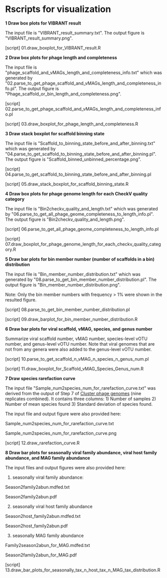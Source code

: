 # Rscripts for visualization

**1 Draw box plots for VIBRANT result**

The input file is "VIBRANT_result_summary.txt". The output figure is "VIBRANT_result_summary.png".

[script] 01.draw_boxplot_for_VIBRANT_result.R

**2 Draw box plots for phage length and completeness**

The input file is "phage_scaffold_and_vMAGs_length_and_completeness_info.txt" which was generated by "02.parse_to_get_phage_scaffold_and_vMAGs_length_and_completeness_info.pl". The output figure is "Phage_scaffold_or_bin_length_and_completeness.png".

[script] 02.parse_to_get_phage_scaffold_and_vMAGs_length_and_completeness_info.pl

[script] 03.draw_boxplot_for_phage_length_and_completeness.R

**3 Draw stack boxplot for scaffold binning state**

The input file is "Scaffold_to_binning_state_before_and_after_binning.txt" which was generated by "04.parse_to_get_scaffold_to_binning_state_before_and_after_binning.pl". The output figure is "Scaffold_binned_unbinned_percentage.png".

[script] 04.parse_to_get_scaffold_to_binning_state_before_and_after_binning.pl

[script] 05.draw_stack_boxplot_for_scaffold_binning_state.R

**4 Draw box plots for phage genome length for each CheckV quality category**

The input file is "Bin2checkv_quality_and_length.txt" which was generated by "06.parse_to_get_all_phage_geome_completeness_to_length_info.pl". The output figure is "Bin2checkv_quality_and_length.png".

[script] 06.parse_to_get_all_phage_geome_completeness_to_length_info.pl

[script] 07.draw_boxplot_for_phage_genome_length_for_each_checkv_quality_category.R

**5 Draw bar plots for bin member number (number of scaffolds in a bin) distribution**

The input file is "Bin_member_number_distribution.txt" which was generated by "08.parse_to_get_bin_member_number_distribution.pl". The output figure is "Bin_member_number_distribution.png".

Note: Only the bin member numbers with frequency > 1%  were shown in the resulted figure.

[script] 08.parse_to_get_bin_member_number_distribution.pl

[script] 09.draw_barplot_for_bin_member_number_distribution.R

**6 Draw bar plots for viral scaffold, vMAG, species, and genus number**

Summarize viral scaffold number, vMAG number, species-level vOTU number, and genus-level vOTU number. Note that viral genomes that are not from any genera were also added to the genus-level vOTU number. 

[script] 10.parse_to_get_scaffold_n_vMAG_n_species_n_genus_num.pl

[script] 11.draw_boxplot_for_Scaffold_vMAG_Species_Genus_num.R

**7 Draw species rarefaction curve**

The input file "Sample_num2species_num_for_rarefaction_curve.txt" was derived from the output of Step 7 of [Cluster phage genomes](https://github.com/AnantharamanLab/TYMEFLIES_Viral/tree/main/Cluster_phage_genomes) (nine replicates combined). It contains three columns: 1) Number of samples 2) Number of mean species found 3) Standard deviation of species found. 

The input file and output figure were also provided here:

Sample_num2species_num_for_rarefaction_curve.txt

Sample_num2species_num_for_rarefaction_curve.png

[script] 12.draw_rarefaction_curve.R

**8 Draw bar plots for seasonally viral family abundance, viral host family abundance, and MAG family abundance**

The input files and output figures were also provided here:

1) seasonally viral family abundance:

Season2family2abun.mdfed.txt

Season2family2abun.pdf

2) seasonally viral host family abundance

Season2host_family2abun.mdfed.txt

Season2host_family2abun.pdf

3) seasonally MAG family abundance

Family2season2abun_for_MAG.mdfed.txt

Season2family2abun_for_MAG.pdf

[script] 13.draw_bar_plots_for_seasonally_tax_n_host_tax_n_MAG_tax_distribution.R